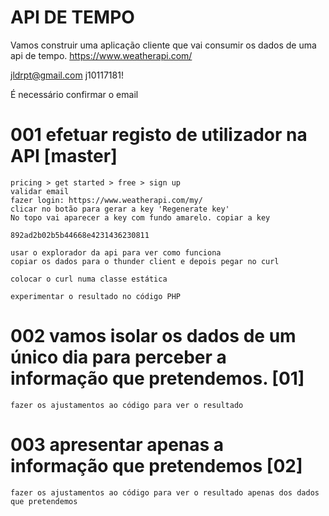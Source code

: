 # API DE TEMPO

Vamos construir uma aplicação cliente que vai consumir os dados de uma api de tempo.
https://www.weatherapi.com/

jldrpt@gmail.com
j10117181!

É necessário confirmar o email

# 001 efetuar registo de utilizador na API [master]
    pricing > get started > free > sign up
    validar email
    fazer login: https://www.weatherapi.com/my/
    clicar no botão para gerar a key 'Regenerate key'
    No topo vai aparecer a key com fundo amarelo. copiar a key

    892ad2b02b5b44668e4231436230811 

    usar o explorador da api para ver como funciona
    copiar os dados para o thunder client e depois pegar no curl

    colocar o curl numa classe estática

    experimentar o resultado no código PHP

# 002 vamos isolar os dados de um único dia para perceber a informação que pretendemos. [01]
    fazer os ajustamentos ao código para ver o resultado

# 003 apresentar apenas a informação que pretendemos [02]
    fazer os ajustamentos ao código para ver o resultado apenas dos dados que pretendemos
